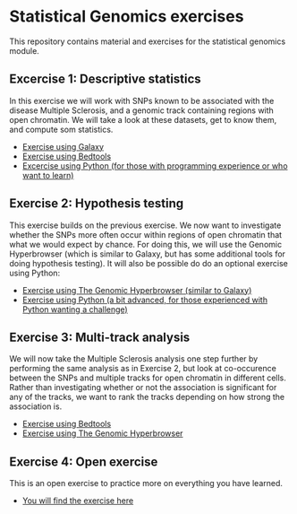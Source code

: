 # Statistical Genomics exercises

This repository contains material and exercises for the statistical genomics module.

## Excercise 1: Descriptive statistics
In this exercise we will work with SNPs known to be associated with the disease Multiple Sclerosis, and a genomic track containing regions with open chromatin. We will take a look at these datasets, get to know them, and compute som statistics. 

* [Exercise using Galaxy](Exercise1-Galaxy.md)
* [Exercise using Bedtools](Exercise1-Bedtools.md)
* [Excercise using Python (for those with programming experience or who want to learn)](Exercise1-Python.md)


## Exercise 2: Hypothesis testing
This exercise builds on the previous exercise. We now want to investigate whether the SNPs more often occur within regions of open chromatin that what we would expect by chance. For doing this, we will use the Genomic Hyperbrowser (which is similar to Galaxy, but has some additional tools for doing hypothesis testing). It will also be possible do do an optional exercise using Python:

* [Exercise using The Genomic Hyperbrowser (similar to Galaxy)](Exercise2-Hyperbrowser.md)
* [Exercise using Python (a bit advanced, for those experienced with Python wanting a challenge)](Exercise2-Python.md)

## Exercise 3: Multi-track analysis
We will now take the Multiple Sclerosis analysis one step further by performing the same analysis as in Exercise 2, but look at co-occurence between the SNPs and multiple tracks for open chromatin in different cells. Rather than investigating whether or not the association is significant for any of the tracks, we want to rank the tracks depending on how strong the association is.

* [Exercise using Bedtools](Exercise3-Bedtools.md)
* [Exercise using The Genomic Hyperbrowser](Exercise3-Hyperbrowser.md)


## Exercise 4: Open exercise
This is an open exercise to practice more on everything you have learned.
* [You will find the exercise here](Exercise4.md)
